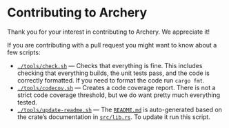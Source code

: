 # Contributing to Archery

Thank you for your interest in contributing to Archery.  We appreciate it!

If you are contributing with a pull request you might want to know about a few scripts:

* [`./tools/check.sh`](tools/check.sh) — Checks that everything is fine.  This includes checking that everything
  builds, the unit tests pass, and the code is correctly formatted.  If you need to format the code run
  `cargo fmt`.
* [`./tools/codecov.sh`](tools/codecov.sh) — Creates a code coverage report.  There is not a strict code coverage
  threshold, but we do want pretty much everything tested.
* [`./tools/update-readme.sh`](tools/update-readme.sh) — The [`README.md`](README.md) is auto-generated based on the
  crate’s documentation in [`src/lib.rs`](src/lib.rs).  To update it run this script.
